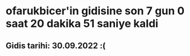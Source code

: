# ofarukbicer'in gidisine son 7 gun 0 saat 20 dakika 51 saniye kaldi

## Gidis tarihi: 30.09.2022 :(